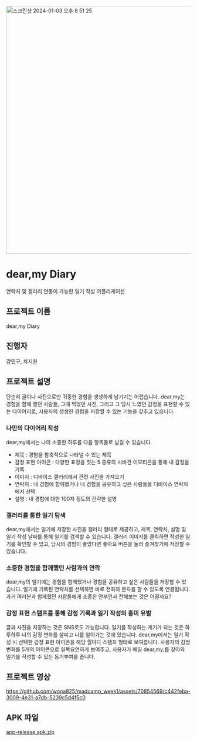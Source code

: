 
<img width="674" alt="스크린샷 2024-01-03 오후 8 51 25" src="https://github.com/wona825/madcamp_week1/assets/81519167/2842c16c-c822-4b9f-a094-b9a2be319581">

# dear,my Diary
연락처 및 갤러리 연동이 가능한 일기 작성 어플리케이션

## 프로젝트 이름
dear,my Diary

## 진행자
강민구, 차지원

## 프로젝트 설명

단순히 글이나 사진으로만 귀중한 경험을 생생하게 남기기는 어렵습니다. dear,my는 경험을 함께 했던 사람들, 그때 찍었던 사진, 그리고 그 당시 느꼈던 감정을 표현할 수 있는 다이어리로, 사용자의 생생한 경험을 저장할 수 있는 기능을 갖추고 있습니다.


### 나만의 다이어리 작성

dear,my에서는 나의 소중한 하루를 다음 항목들로 남길 수 있습니다.
- 제목 : 경험을 함축적으로 나타낼 수 있는 제목
- 감정 표현 아이콘 : 다양한 표정을 짓는 5 종류의 시바견 이모티콘을 통해 내 감정을 기록
- 이미지 : 디바이스 갤러리에서 관련 사진을 가져오기
- 연락처 : 내 경험에 함께했거나 내 경험을 공유하고 싶은 사람들을 디바이스 연락처에서 선택
- 설명 : 내 경험에 대한 100자 정도의 간략한 설명

### 갤러리를 통한 일기 탐색
dear,my에서는 일기에 저장한 사진을 갤러리 형태로 제공하고, 제목, 연락처, 설명 및 일기 작성 날짜를 통해 일기를 검색할 수 있습니다.
갤러리 이미지를 클릭하면 작성한 일기를 확인할 수 있고, 당시의 경험이 좋았다면 좋아요 버튼을 눌러 즐겨찾기에 저장할 수 있습니다.

### 소중한 경험을 함께했던 사람과의 연락
dear,my의 일기에는 경험을 함께했거나 경험을 공유하고 싶은 사람들을 저장할 수 있습니다. 일기에 기록된 연락처를 선택하면 바로 전화와 문자를 할 수 있도록 연결됩니다. 
과거 여러분과 함께했던 사람들에게 소중한 안부인사 전해보는 것은 어떨까요?

### 감정 표현 스탬프를 통해 감정 기록과 일기 작성의 흥미 유발
글과 사진을 저장하는 것은 SNS로도 가능합니다. 일기를 작성하는 계기가 되는 것은 하루하루 나의 감정 변화를 살피고 나를 알아가는 것에 있습니다. 
dear,my에서는 일기 작성 시 선택한 감정 표현 아이콘을 해당 월마다 스탬프 형태로 보여줍니다.
사용자의 감정변화를 5개의 아이콘으로 일목요연하게 보여주고, 사용자가 매일 dear,my;를 찾아와 일기를 작성할 수 있는 동기부여를 줍니다.


## 프로젝트 영상

https://github.com/wona825/madcamp_week1/assets/70854569/c442feba-3009-4e31-a7db-5239c5d4f5c0



## APK 파일
[app-release.apk.zip](https://github.com/wona825/madcamp_week1/files/13818417/app-release.apk.zip)
